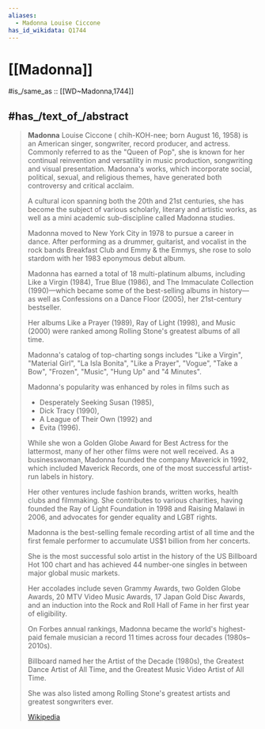 ```yaml
---
aliases:
  - Madonna Louise Ciccone
has_id_wikidata: Q1744
---
```


# [[Madonna]] 

#is_/same_as :: [[WD~Madonna,1744]] 

## #has_/text_of_/abstract 

> **Madonna** Louise Ciccone ( chih-KOH-nee; born August 16, 1958) is an American singer, songwriter, record producer, and actress. 
> Commonly referred to as the "Queen of Pop", she is known for her continual reinvention 
> and versatility in music production, songwriting and visual presentation. 
> Madonna's works, which incorporate social, political, sexual, and religious themes, 
> have generated both controversy and critical acclaim. 
> 
> A cultural icon spanning both the 20th and 21st centuries, 
> she has become the subject of various scholarly, literary and artistic works, 
> as well as a mini academic sub-discipline called Madonna studies.
>
> Madonna moved to New York City in 1978 to pursue a career in dance. 
> After performing as a drummer, guitarist, and vocalist in the rock bands Breakfast Club and Emmy & the Emmys, 
> she rose to solo stardom with her 1983 eponymous debut album. 
> 
> Madonna has earned a total of 18 multi-platinum albums, including Like a Virgin (1984), True Blue (1986), 
> and The Immaculate Collection (1990)—which became some of the best-selling albums in history—
> as well as Confessions on a Dance Floor (2005), her 21st-century bestseller. 
> 
> Her albums Like a Prayer (1989), Ray of Light (1998), and Music (2000) 
> were ranked among Rolling Stone's greatest albums of all time. 
> 
> Madonna's catalog of top-charting songs includes "Like a Virgin", "Material Girl", "La Isla Bonita", "Like a Prayer", "Vogue", "Take a Bow", "Frozen", "Music", "Hung Up" and "4 Minutes".
>
> Madonna's popularity was enhanced by roles in films such as 
> - Desperately Seeking Susan (1985), 
> - Dick Tracy (1990), 
> - A League of Their Own (1992) and 
> - Evita (1996). 
> 
> While she won a Golden Globe Award for Best Actress for the lattermost, many of her other films were not well received. 
> As a businesswoman, Madonna founded the company Maverick in 1992, 
> which included Maverick Records, one of the most successful artist-run labels in history. 
> 
> Her other ventures include fashion brands, written works, health clubs and filmmaking. 
> She contributes to various charities, having founded the Ray of Light Foundation in 1998 
> and Raising Malawi in 2006, and advocates for gender equality and LGBT rights.
>
> Madonna is the best-selling female recording artist of all time 
> and the first female performer to accumulate US$1 billion from her concerts. 
> 
> She is the most successful solo artist in the history of the US Billboard Hot 100 chart 
> and has achieved 44 number-one singles in between major global music markets. 
> 
> Her accolades include seven Grammy Awards, two Golden Globe Awards, 20 MTV Video Music Awards, 17 Japan Gold Disc Awards, 
> and an induction into the Rock and Roll Hall of Fame in her first year of eligibility. 
> 
> On Forbes annual rankings, Madonna became the world's highest-paid female musician 
> a record 11 times across four decades (1980s–2010s). 
> 
> Billboard named her the Artist of the Decade (1980s), the Greatest Dance Artist of All Time, 
> and the Greatest Music Video Artist of All Time. 
> 
> She was also listed among Rolling Stone's greatest artists and greatest songwriters ever.
>
> [Wikipedia](https://en.wikipedia.org/wiki/Madonna) 

